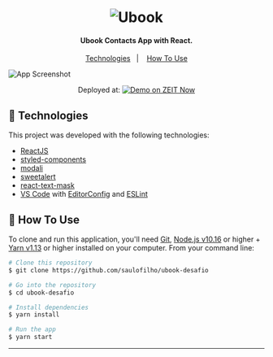 <h1 align="center">
    <img alt="Ubook" src="https://imgs-web-folder.s3-sa-east-1.amazonaws.com/ic-logo%403x.png" />
    <br>
</h1>

<h4 align="center">
  Ubook Contacts App with React.
</h4>

<p align="center">
  <a href="#floppy_disk-technologies">Technologies</a>&nbsp;&nbsp;&nbsp;|&nbsp;&nbsp;&nbsp;
  <a href="#wrench-how-to-use">How To Use</a>
</p>

![App Screenshot](https://imgs-web-folder.s3-sa-east-1.amazonaws.com/agenda-vazia.png)
<p align="center">
Deployed at:
  <a href="https://ubook-desafio.now.sh/" target="_blank">
    <img alt="Demo on ZEIT Now" src="https://repository-images.githubusercontent.com/67753070/5ed90480-e478-11e9-8b10-9191c6462805">
  </a>
</p>

## :floppy_disk: Technologies

This project was developed with the following technologies:

-  [ReactJS](https://reactjs.org/)
-  [styled-components](https://www.styled-components.com/)
-  [modali](https://www.styled-components.com/)
-  [sweetalert](https://www.styled-components.com/)
-  [react-text-mask](https://www.styled-components.com/)
-  [VS Code][vc] with [EditorConfig][vceditconfig] and [ESLint][vceslint]

## :wrench: How To Use

To clone and run this application, you'll need [Git](https://git-scm.com), [Node.js v10.16][nodejs] or higher + [Yarn v1.13][yarn] or higher installed on your computer. From your command line:

```bash
# Clone this repository
$ git clone https://github.com/saulofilho/ubook-desafio

# Go into the repository
$ cd ubook-desafio

# Install dependencies
$ yarn install

# Run the app
$ yarn start
```

---

[nodejs]: https://nodejs.org/
[yarn]: https://yarnpkg.com/
[vc]: https://code.visualstudio.com/
[vceditconfig]: https://marketplace.visualstudio.com/items?itemName=EditorConfig.EditorConfig
[vceslint]: https://marketplace.visualstudio.com/items?itemName=dbaeumer.vscode-eslint
